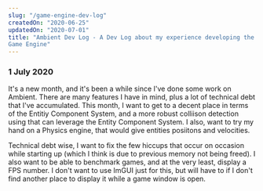 ```yaml
---
slug: "/game-engine-dev-log"
createdOn: "2020-06-25"
updatedOn: "2020-07-01"
title: "Ambient Dev Log - A Dev Log about my experience developing the Ambient
Game Engine"
---
```


### 1 July 2020

It's a new month, and it's been a while since I've done some work on Ambient.
There are many features I have in mind, plus a lot of technical debt that
I've accumulated. This month, I want to get to a decent place in terms of the
Entitiy Component System, and a more robust colliison detection using that
can leverage the Entity Component System. I also, want to try my hand on a
Physics engine, that would give entities posiitons and velocities.

Technical debt wise, I want to fix the few hiccups that occur on occasion while
starting up (which I think is due to previous memory not being freed). I also
want to be able to benchmark games, and at the very least, display a FPS number.
I don't want to use ImGUI just for this, but will have to if I don't find
another place to display it while a game window is open.
